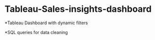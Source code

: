 # Tableau-Sales-insights-dashboard
*Tableau Dashboard with dynamic filters

*SQL queries for data cleaning
